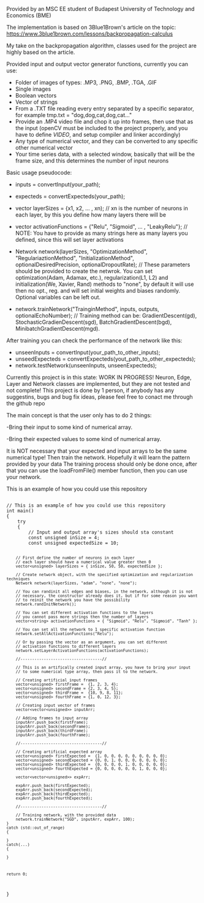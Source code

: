 Provided by an MSC EE student of Budapest University of Technology and Economics (BME)

The implementation is based on 3Blue1Brown's article on the topic: https://www.3blue1brown.com/lessons/backpropagation-calculus 

My take on the backpropagation algorithm, classes used for the project are highly based on the article.

Provided input and output vector generator functions, currently you can use:
 - Folder of images of types: .MP3, .PNG, .BMP, .TGA, .GIF
 - Single images 
 - Boolean vectors
 - Vector of strings
 - From a .TXT file reading every entry separated by a specific separator, for example tmp.txt = "dog,dog,cat,dog,cat..."
 - Provide an .MP4 video file and chop it up into frames, then use that as the input (openCV must be included to the project properly, and you have to define _VIDEO_, and setup compiler and linker accordingly)
 - Any type of numerical vector, and they can be converted to any specific other numerical vector
 - Your time series data, with a selected window, basically that will be the frame size, and this determines the number of input neurons

Basic usage pseudocode:
 - inputs = convertInput(your_path);
 - expecteds = convertExpecteds(your_path);
 - vector layerSizes = {x1, x2, ... , xn);		// xn is the number of neurons in each layer, by this you define how many layers there will be 
 - vector activationFunctions = {"Relu", "Sigmoid", ... , "LeakyRelu"}; // NOTE: You have to provide as many strings here as many layers you defined, since this will set layer activations

 - Network network(layerSizes, "OptimizationMethod", "RegulariaztionMethod", "InitializationMethod", optionalDesiredPrecision, optionalDropoutRate);	// These parameters should be provided to create the netwrok. You can set optimization(Adam, Adamax, etc.), regularization(L1, L2) and initialization(We, Xavier, Rand) methods to "none", by default it will use then no opt., reg. and will set initial weights and biases randomly. Optional variables can be left out.

 - network.trainNetwork("TrainginMethod", inputs, outputs, optionalEchoNumber);	// Training method can be: GradientDescent(gd), StochasticGradienDescent(sgd), BatchGradientDescent(bgd), MinibatchGradientDescent(mgd).

After training you can check the performance of the network like this:
 - unseenInputs = convertInput(your_path_to_other_inputs);
 - unseedExpecteds = convertExpecteds(yout_path_to_other_expecteds);
 - network.testNetwork(unseenInputs, unseenExpecteds);

 Currently this project is in this state: WORK IN PROGRESS!
 Neuron, Edge, Layer and Network classes are implemented, but 
 they are not tested and not complete!
 This project is done by 1 person, if anybody has any suggestins, bugs
 and bug fix ideas, please feel free to conact me through the github repo

 The main concept is that the user only has to do 2 things:
 
 -Bring their input to some kind of numerical array.
 
 -Bring their expected values to some kind of numerical array.
 
 It is NOT necessary that your expected and input arrays to be 
 the same numerical type!
 Then train the network. Hopefully it will learn the pattern provided by your data
 The training process should only be done once, after that you can use the 
 loadFromFile() member function, then you can use your network.

 This is an example of how you could use this repository

<code>
// This is an example of how you could use this repository
int main()
{
	try
	{
		// Input and output array's sizes should sta constant
		const unsigned inSize = 4; 
		const unsigned expectedSize = 10;

		// First define the number of neurons in each layer
		// each layer should have a numerical value greater then 0
		vector<unsigned> layerSizes = { inSize, 50, 50, expectedSize };

		// Create network object, with the specified optimization and regularization techniques
		Network network(layerSizes, "adam", "none", "none");

		// You can randinit all edges and biases, in the network, although it is not
		// necessary, the constructor already does it, but if for some reason you want
		// to reinit the network you have the possibility
		network.randInitNetwork();

		// You can set different activation functions to the layers
		// you cannot pass more strings then the number of layers
		vector<string> activationFunctions = { "Sigmoid", "Relu", "Sigmoid", "Tanh" };

		// You can set all the network to 1 specific activation function
		network.setAllActivationFunctions("Relu");

		// Or by passing the vector as an argument, you can set different
		// activation functions to different layers
		network.setLayerActivationFunctions(activationFunctions);

		//-----------------------------------//

		// This is an artifically created input array, you have to bring your input 
		// to some numerical type array, then pass it to the network.

		// Creating artificial input frames
		vector<unsigned> firstFrame =  {1, 2, 3, 4};
		vector<unsigned> secondFrame = {2, 3, 4, 5};
		vector<unsigned> thirdFrame =  {10, 9, 8, 11};
		vector<unsigned> fourthFrame = {1, 0, 12, 3};

		// Creating input vector of frames
		vector<vector<unsigned>> inputArr;

		// Adding frames to input array
		inputArr.push_back(firstFrame);
		inputArr.push_back(secondFrame);
		inputArr.push_back(thirdFrame);
		inputArr.push_back(fourthFrame);

		//-----------------------------------//

		// Creating artificial expected array
		vector<unsigned> firstExpected =  {1, 0, 0, 0, 0, 0, 0, 0, 0, 0};
		vector<unsigned> secondExpected = {0, 0, 1, 0, 0, 0, 0, 0, 0, 0};
		vector<unsigned> thirdExpected =  {0, 0, 0, 0, 1, 0, 0, 0, 0, 0};
		vector<unsigned> fourthExpected = {0, 0, 0, 0, 0, 0, 1, 0, 0, 0};

		vector<vector<unsigned>> expArr;

		expArr.push_back(firstExpected);
		expArr.push_back(secondExpected);
		expArr.push_back(thirdExpected);
		expArr.push_back(fourthExpected);

		//-----------------------------------//

		// Training network, with the provided data
		network.trainNetwork("SGD", inputArr, expArr, 100);
	}
	catch (std::out_of_range)
	{

	}
	catch(...)
	{

	}



	return 0;
}
</code>
